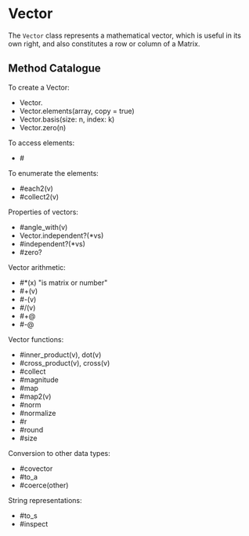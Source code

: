 # Vector

The `Vector` class represents a mathematical vector, which is useful in its
own right, and also constitutes a row or column of a Matrix.

## Method Catalogue

To create a Vector:
*   Vector.[](*array)
*   Vector.elements(array, copy = true)
*   Vector.basis(size: n, index: k)
*   Vector.zero(n)


To access elements:
*   #[](i)


To enumerate the elements:
*   #each2(v)
*   #collect2(v)


Properties of vectors:
*   #angle_with(v)
*   Vector.independent?(*vs)
*   #independent?(*vs)
*   #zero?


Vector arithmetic:
*   #*(x) "is matrix or number"
*   #+(v)
*   #-(v)
*   #/(v)
*   #+@
*   #-@


Vector functions:
*   #inner_product(v), dot(v)
*   #cross_product(v), cross(v)
*   #collect
*   #magnitude
*   #map
*   #map2(v)
*   #norm
*   #normalize
*   #r
*   #round
*   #size


Conversion to other data types:
*   #covector
*   #to_a
*   #coerce(other)


String representations:
*   #to_s
*   #inspect

